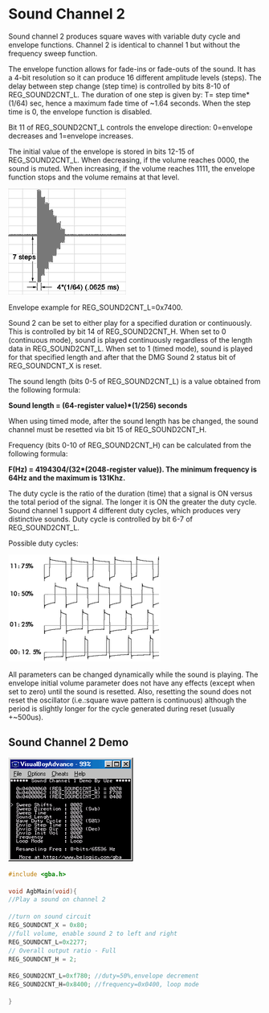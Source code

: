 # Sound Channel 2

Sound channel 2 produces square waves with variable duty cycle and envelope functions. Channel 2 is identical to channel 1 but without the frequency sweep function.

The envelope function allows for fade-ins or fade-outs of the sound. It has a 4-bit resolution so it can produce 16 different amplitude levels (steps). The delay between step change (step time) is controlled by bits 8-10 of REG_SOUND2CNT_L. The duration of one step is given by: T= step time*(1/64) sec, hence a maximum fade time of ~1.64 seconds. When the step time is 0, the envelope function is disabled.

Bit 11 of REG_SOUND2CNT_L controls the envelope direction: 0=envelope decreases and 1=envelope increases.

The initial value of the envelope is stored in bits 12-15 of REG_SOUND2CNT_L. When decreasing, if the volume reaches 0000, the sound is muted. When increasing, if the volume reaches 1111, the envelope function stops and the volume remains at that level.

![Envelope example](images/envelope.gif)

Envelope example for REG_SOUND2CNT_L=0x7400.

Sound 2 can be set to either play for a specified duration or continuously. This is controlled by bit 14 of REG_SOUND2CNT_H. When set to 0 (continuous mode), sound is played continuously regardless of the length data in REG_SOUND2CNT_L. When set to 1 (timed mode), sound is played for that specified length and after that the DMG Sound 2 status bit of REG_SOUNDCNT_X is reset.

The sound length (bits 0-5 of REG_SOUND2CNT_L) is a value obtained from the following formula:

**Sound length = (64-register value)\*(1/256) seconds**

When using timed mode, after the sound length has be changed, the sound channel must be resetted via bit 15 of REG_SOUND2CNT_H.

Frequency (bits 0-10 of REG_SOUND2CNT_H) can be calculated from the following formula:

**F(Hz) = 4194304/(32\*(2048-register value)). The minimum frequency is 64Hz and the maximum is 131Khz.**

The duty cycle is the ratio of the duration (time) that a signal is ON versus the total period of the signal. The longer it is ON the greater the duty cycle. Sound channel 1 support 4 different duty cycles, which produces very distinctive sounds. Duty cycle is controlled by bit 6-7 of REG_SOUND2CNT_L.

Possible duty cycles:

![Wave duty example](images/waveduty.gif)

All parameters can be changed dynamically while the sound is playing. The envelope initial volume parameter does not have any effects (except when set to zero) until the sound is resetted. Also, resetting the sound does not reset the oscillator (i.e.:square wave pattern is continuous) although the period is slightly longer for the cycle generated during reset (usually +~500us).

## Sound Channel 2 Demo

![Demo 1 example](images/demos1.gif)

```C
#include <gba.h>

void AgbMain(void){
//Play a sound on channel 2

//turn on sound circuit
REG_SOUNDCNT_X = 0x80;
//full volume, enable sound 2 to left and right
REG_SOUNDCNT_L=0x2277;
// Overall output ratio - Full
REG_SOUNDCNT_H = 2;

REG_SOUND2CNT_L=0xf780; //duty=50%,envelope decrement
REG_SOUND2CNT_H=0x8400; //frequency=0x0400, loop mode

}
```